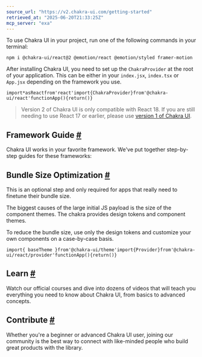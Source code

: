 ```yaml
---
source_url: "https://v2.chakra-ui.com/getting-started"
retrieved_at: "2025-06-20T21:33:25Z"
mcp_server: "exa"
---
```

To use Chakra UI in your project, run one of the following commands in your
terminal:

```
npm i @chakra-ui/react@2 @emotion/react @emotion/styled framer-motion
```

After installing Chakra UI, you need to set up the `ChakraProvider` at the root
of your application. This can be either in your `index.jsx`, `index.tsx` or
`App.jsx` depending on the framework you use.

```
import*asReactfrom'react'import{ChakraProvider}from'@chakra-ui/react'functionApp(){return()}
```

> Version 2 of Chakra UI is only compatible with React 18. If you are still
> needing to use React 17 or earlier, please use
> [version 1 of Chakra UI](https://v1.chakra-ui.com/guides/first-steps).

## Framework Guide [\#](http://v2.chakra-ui.com/v2.chakra-ui.com\#framework-guide)

Chakra UI works in your favorite framework. We've put together step-by-step
guides for these frameworks:

## Bundle Size Optimization [\#](http://v2.chakra-ui.com/v2.chakra-ui.com\#bundle-size-optimization)

This is an optional step and only required for apps that really need to finetune
their bundle size.

The biggest causes of the large initial JS payload is the size of the component
themes. The chakra provides design tokens and component themes.

To reduce the bundle size, use only the design tokens and customize your own
components on a case-by-case basis.

```
import{ baseTheme }from'@chakra-ui/theme'import{Provider}from'@chakra-ui/react/provider'functionApp(){return()}
```

## Learn [\#](http://v2.chakra-ui.com/v2.chakra-ui.com\#learn)

Watch our official courses and dive into dozens of videos that will teach you
everything you need to know about Chakra UI, from basics to advanced concepts.

## Contribute [\#](http://v2.chakra-ui.com/v2.chakra-ui.com\#contribute)

Whether you're a beginner or advanced Chakra UI user, joining our community is
the best way to connect with like-minded people who build great products with
the library.